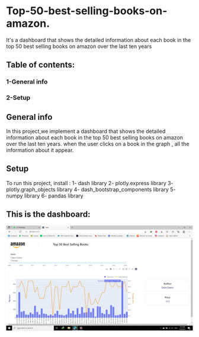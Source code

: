 # Top-50-best-selling-books-on-amazon.
It's a dashboard that shows the detailed information about each book in the top 50 best selling books on amazon over the last ten years
## Table of contents:
### 1-General info
### 2-Setup
## General info
In this project,we implement a dashboard that shows the detailed information about each book in the top 50 best selling books on amazon over the last ten years. 
when the user clicks on a book in the graph , all the information about it appear.
## Setup
To run this project, install :
1- dash library
2- plotly.express library
3- plotly.graph_objects library
4- dash_bootstrap_components library
5- numpy library
6- pandas library

## This is the dashboard:
<div align="left">
    <img src="dashboard.jpeg" width="600px"</img> 
</div>
